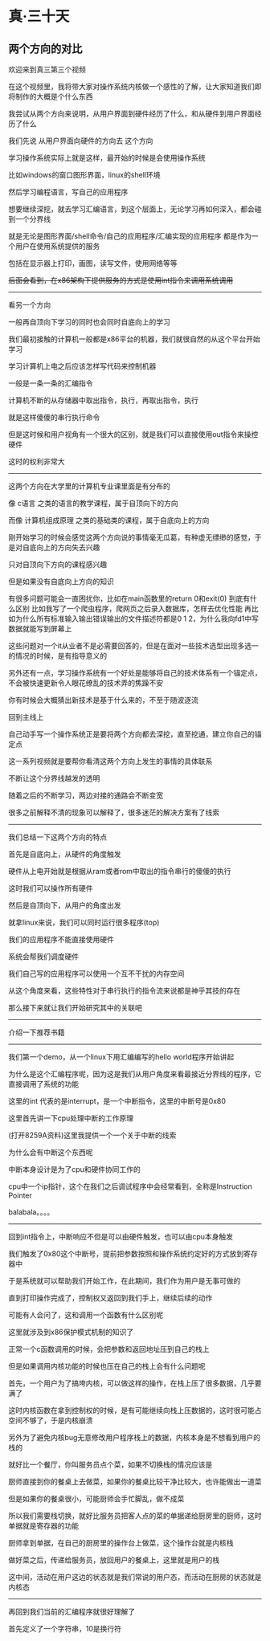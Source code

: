 # 真·三十天
## 两个方向的对比

欢迎来到真三第三个视频

在这个视频里，我将带大家对操作系统内核做一个感性的了解，让大家知道我们即将制作的大概是个什么东西

我尝试从两个方向来说明，从用户界面到硬件经历了什么，和从硬件到用户界面经历了什么

我们先说 从用户界面向硬件的方向去 这个方向

学习操作系统实际上就是这样，最开始的时候是会使用操作系统

比如windows的窗口图形界面，linux的shell环境

然后学习编程语言，写自己的应用程序

想要继续深挖，就去学习汇编语言，到这个层面上，无论学习再如何深入，都会碰到一个分界线

就是无论是图形界面/shell命令/自己的应用程序/汇编实现的应用程序 都是作为一个用户在使用系统提供的服务

包括在显示器上打印，画图，读写文件，使用网络等等

~~后面会看到，在x86架构下提供服务的方式是使用int指令来调用系统调用~~

---

看另一个方向

一般再自顶向下学习的同时也会同时自底向上的学习

我们最初接触的计算机一般都是x86平台的机器，我们就很自然的从这个平台开始学习

学习计算机上电之后应该怎样写代码来控制机器

一般是一条一条的汇编指令

计算机不断的从存储器中取出指令，执行，再取出指令，执行

就是这样傻傻的串行执行命令

但是这时候和用户视角有一个很大的区别，就是我们可以直接使用out指令来操控硬件

这时的权利非常大

---

这两个方向在大学里的计算机专业课里面是有分布的

像 c语言 之类的语言的教学课程，属于自顶向下的方向

而像 计算机组成原理 之类的基础类的课程，属于自底向上的方向

刚开始学习的时候会感觉这两个方向说的事情毫无瓜葛，有种虚无缥缈的感觉，于是对自底向上的方向失去兴趣

只对自顶向下方向的课程感兴趣

但是如果没有自底向上方向的知识

有很多问题可能会一直困扰你，比如在main函数里的return 0和exit(0) 到底有什么区别
比如我写了一个爬虫程序，爬网页之后录入数据库，怎样去优化性能
再比如为什么所有标准输入输出错误输出的文件描述符都是0 1 2，为什么我向fd1中写数据就能写到屏幕上

这些问题对一个it从业者不是必需要回答的，但是在面对一些技术选型出现多选一的情况的时候，是有指导意义的

另外还有一点，学习操作系统有一个好处是能够将自己的技术体系有一个锚定点，不会被快速更新令人眼花缭乱的技术弄的焦躁不安

你有时候会大概猜出新技术是基于什么来的，不至于随波逐流

回到主线上

自己动手写一个操作系统正是要将两个方向都去深挖，直至挖通，建立你自己的锚定点

这一系列视频就是要帮你看清这两个方向上发生的事情的具体联系

不断让这个分界线越发的透明

随着之后的不断学习，两边对接的通路会不断变宽

很多之前解释不清的现象可以解释了，很多迷茫的解决方案有了线索

---

我们总结一下这两个方向的特点

首先是自底向上，从硬件的角度触发

硬件从上电开始就是根据从ram或者rom中取出的指令串行的傻傻的执行

这时我们可以操作所有硬件

然后是自顶向下，从用户的角度出发

就拿linux来说，我们可以同时运行很多程序(top)

我们的应用程序不能直接使用硬件

系统会帮我们调度硬件

我们自己写的应用程序可以使用一个互不干扰的内存空间

从这个角度来看，这些特性对于串行执行的指令流来说都是神乎其技的存在

那么接下来就让我们开始研究其中的关联吧

---

介绍一下推荐书籍

---

我们第一个demo，从一个linux下用汇编编写的hello world程序开始讲起

为什么是这个汇编程序呢，因为这是我们从用户角度来看最接近分界线的程序，它直接调用了系统的功能

这里的int 代表的是interrupt，是一个中断指令，这里的中断号是0x80

这里首先讲一下cpu处理中断的工作原理

(打开8259A资料)这里我提供一个一个关于中断的线索

为什么会有中断这个东西呢

中断本身设计是为了cpu和硬件协同工作的

cpu中一个ip指针，这个在我们之后调试程序中会经常看到，全称是Instruction Pointer

balabala。。。。

---

回到int指令上，中断响应不但是可以由硬件触发，也可以由cpu本身触发

我们触发了0x80这个中断号，提前把参数按照和操作系统约定好的方式放到寄存器中

于是系统就可以帮助我们开始工作，在此期间，我们作为用户是无事可做的

直到打印操作完成了，控制权又返回到我们手上，继续后续的动作

可能有人会问了，这和调用一个函数有什么区别呢

这里就涉及到x86保护模式机制的知识了

正常一个c函数调用的时候，会把参数和返回地址压到自己的栈上

但是如果调用内核功能的时候也压在自己的栈上会有什么问题呢

首先，一个用户为了搞垮内核，可以做这样的操作，在栈上压了很多数据，几乎要满了

这时内核函数在拿到控制权的时候，是有可能继续向栈上压数据的，这时很可能占空间不够了，于是内核崩溃

另外为了避免内核bug无意修改用户程序栈上的数据，内核本身是不想看到用户的栈的

就好比一个餐厅，你叫服务员点个菜，如果不切换栈的情况应该是

厨师直接到你的餐桌上去做菜，如果你的餐桌比较干净比较大，也许能做出一道菜

但是如果你的餐桌很小，可能厨师会手忙脚乱，做不成菜

所以我们需要栈切换，就好比服务员把客人点的菜的单据递给厨房里的厨师，这时单据就是寄存器的功能

厨师拿到单据，在自己的厨房里的操作台上做菜，这个操作台就是内核栈

做好菜之后，传递给服务员，放回用户的餐桌上，这里就是用户的栈

这中间，活动在用户这边的状态就是我们常说的用户态，而活动在厨房的状态就是内核态

---

再回到我们当前的汇编程序就很好理解了

首先定义了一个字符串，10是换行符

